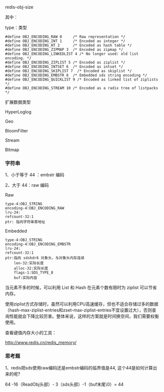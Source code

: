 redis-obj-size





其中：

type：类型

```
#define OBJ_ENCODING_RAW 0     /* Raw representation */
#define OBJ_ENCODING_INT 1     /* Encoded as integer */
#define OBJ_ENCODING_HT 2      /* Encoded as hash table */
#define OBJ_ENCODING_ZIPMAP 3  /* Encoded as zipmap */
#define OBJ_ENCODING_LINKEDLIST 4 /* No longer used: old list encoding. */
#define OBJ_ENCODING_ZIPLIST 5 /* Encoded as ziplist */
#define OBJ_ENCODING_INTSET 6  /* Encoded as intset */
#define OBJ_ENCODING_SKIPLIST 7  /* Encoded as skiplist */
#define OBJ_ENCODING_EMBSTR 8  /* Embedded sds string encoding */
#define OBJ_ENCODING_QUICKLIST 9 /* Encoded as linked list of ziplists */
#define OBJ_ENCODING_STREAM 10 /* Encoded as a radix tree of listpacks */
```





扩展数据类型

HyperLoglog

Geo

BloomFilter

Stream

Bitmap



### 字符串

1、小于等于 44 ：embstr 编码

2、大于 44：raw 编码



Raw

```
type-4:OBJ_STRING
encoding-4:OBJ_ENCODING_RAW
lru-24:
refcount-32:1
ptr: 指向字符串首地址
```



Embedded

```
type-4:OBJ_STRING
encoding-4:OBJ_ENCODING_EMBSTR
lru-24:
refcount-32:1
ptr:指向 sdshdr8 对象头，与对象头内存连续
    len-32:实际长度
    alloc-32:实际长度
    flags-1:SDS_TYPE_8
    buf:实际内容
```





当元素不多的时候，可以利用 List 和 Hash 在元素个数有限时为 ziplist 可以节省内存。

使用ziplist方式存储时，虽然可以利用CPU高速缓存，但也不适合存储过多的数据（hash-max-ziplist-entries和zset-max-ziplist-entries不宜设置过大），否则查询性能就会下降比较厉害。整体来说，这样的方案就是时间换空间，我们需要权衡使用。



查看键值内存大小的工具：

http://www.redis.cn/redis_memory/



### 思考题

1、redis把sds使用raw编码还是embstr编码的临界值是44, 这个44是如何计算出来的呢? 

64 -16（ReadObj头部）- 3（sds头部）-1（buf末尾\0）= 44